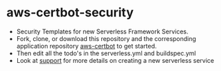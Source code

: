 # aws-certbot-security
- Security Templates for new Serverless Framework Services.
- Fork, clone, or download this repository and the corresponding application repository [aws-certbot](https://github.com/pariveda-serverless/aws-certbot) to get started.
- Then edit all the todo's in the serverless.yml and buildspec.yml
- Look at [support](https://github.com/pariveda-serverless/support/tree/master/create-new-service) for more details on creating a new serverless service

